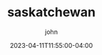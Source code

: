 ---
date: 2023-04-11T11:55:00-04:00
title: "saskatchewan"
ab: "AB"
seo_title: "Contact saskatchewan Member of parliament"
description: Contact saskatchewan representatives
author: john
url: /canada/saskatchewan/
flag: seal.png
weight: 1
---